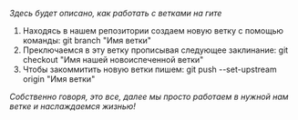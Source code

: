 *Здесь будет описано, как работать с ветками на гите*

1. Находясь в нашем репозитории создаем новую ветку с помощью команды: git branch "Имя ветки"
2. Преключаемся в эту ветку прописывая следующее заклинание: git checkout "Имя нашей новоиспеченной ветки"
3. Чтобы закоммитить новую ветки пишем: git push --set-upstream origin "Имя ветки"

_Собственно говоря, это все, далее мы просто работаем в нужной нам ветке и наслаждаемся жизнью!_